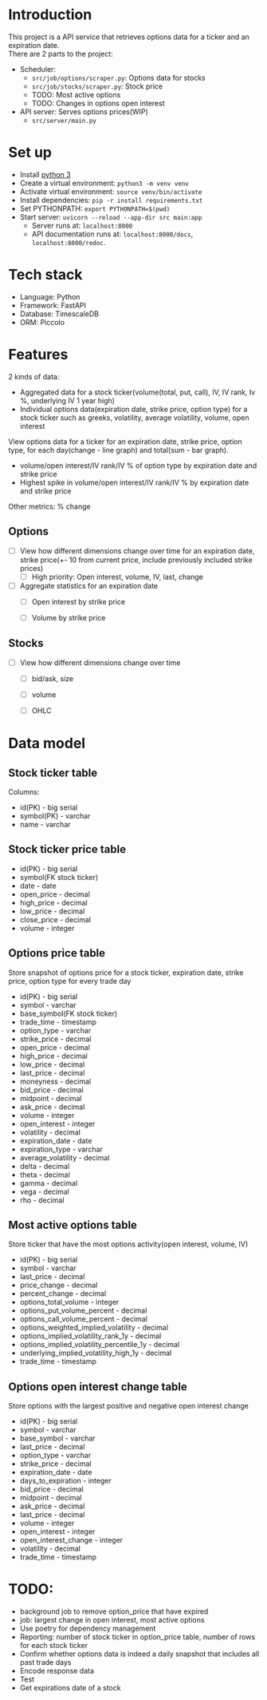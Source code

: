 # Introduction
This project is a API service that retrieves options data for a ticker and an expiration date.  
There are 2 parts to the project:
* Scheduler:
  * `src/job/options/scraper.py`: Options data for stocks
  * `src/job/stocks/scraper.py`: Stock price
  * TODO: Most active options
  * TODO: Changes in options open interest
* API server: Serves options prices(WIP)
  * `src/server/main.py`

# Set up
* Install [python 3](https://www.python.org/downloads/)
* Create a virtual environment: `python3 -m venv venv`
* Activate virtual environment: `source venv/bin/activate`
* Install dependencies: `pip -r install requirements.txt`
* Set PYTHONPATH: `export PYTHONPATH=$(pwd)`
* Start server: `uvicorn --reload --app-dir src main:app`
  * Server runs at: `localhost:8000`
  * API documentation runs at: `localhost:8000/docs`, `localhost:8000/redoc`.

# Tech stack
* Language: Python
* Framework: FastAPI
* Database: TimescaleDB
* ORM: Piccolo

# Features
2 kinds of data:
- Aggregated data for a stock ticker(volume(total, put, call), IV, IV rank, Iv %, underlying IV 1 year high)
- Individual options data(expiration date, strike price, option type) for a stock ticker such as greeks, volatility, average volatility, volume, open interest

View options data for a ticker for an expiration date, strike price, option type, for each day(change - line graph) and total(sum - bar graph).
* volume/open interest/IV rank/IV % of option type by expiration date and strike price 
* Highest spike in volume/open interest/IV rank/IV % by expiration date and strike price

Other metrics: % change

## Options
- [ ] View how different dimensions change over time for an expiration date, strike price(+- 10 from current price, include previously included strike prices)
  - [ ] High priority: Open interest, volume, IV, last, change
- [ ] Aggregate statistics for an expiration date
  - [ ] Open interest by strike price
  - [ ] Volume by strike price


## Stocks
- [ ] View how different dimensions change over time
  - [ ] bid/ask, size
  - [ ] volume
  - [ ] OHLC


# Data model
## Stock ticker table
Columns:
* id(PK) - big serial
* symbol(PK) - varchar
* name - varchar

## Stock ticker price table
* id(PK) - big serial
* symbol(FK stock ticker)
* date - date
* open_price - decimal
* high_price - decimal
* low_price - decimal
* close_price - decimal
* volume - integer

## Options price table
Store snapshot of options price for a stock ticker, expiration date, strike price, option type for every trade day
* id(PK) - big serial
* symbol - varchar
* base_symbol(FK stock ticker)
* trade_time - timestamp
* option_type - varchar
* strike_price - decimal
* open_price - decimal
* high_price - decimal
* low_price - decimal
* last_price - decimal
* moneyness - decimal
* bid_price - decimal
* midpoint - decimal
* ask_price - decimal
* volume - integer
* open_interest - integer
* volatility - decimal
* expiration_date - date
* expiration_type - varchar
* average_volatility - decimal
* delta - decimal
* theta - decimal
* gamma - decimal
* vega - decimal
* rho - decimal

## Most active options table
Store ticker that have the most options activity(open interest, volume, IV)
* id(PK) - big serial
* symbol - varchar
* last_price - decimal
* price_change - decimal
* percent_change - decimal
* options_total_volume - integer
* options_put_volume_percent - decimal
* options_call_volume_percent - decimal
* options_weighted_implied_volatility - decimal
* options_implied_volatility_rank_1y - decimal
* options_implied_volatility_percentile_1y - decimal
* underlying_implied_volatility_high_1y - decimal
* trade_time - timestamp

## Options open interest change table
Store options with the largest positive and negative open interest change
* id(PK) - big serial
* symbol - varchar
* base_symbol - varchar
* last_price - decimal
* option_type - varchar
* strike_price - decimal
* expiration_date - date
* days_to_expiration - integer
* bid_price - decimal
* midpoint - decimal
* ask_price - decimal
* last_price - decimal
* volume - integer
* open_interest - integer
* open_interest_change - integer
* volatility - decimal
* trade_time - timestamp

# TODO:
* background job to remove option_price that have expired
* job: largest change in open interest, most active options
* Use poetry for dependency management
* Reporting: number of stock ticker in option_price table, number of rows for each stock ticker
* Confirm whether options data is indeed a daily snapshot that includes all past trade days
* Encode response data
* Test
* Get expirations date of a stock
